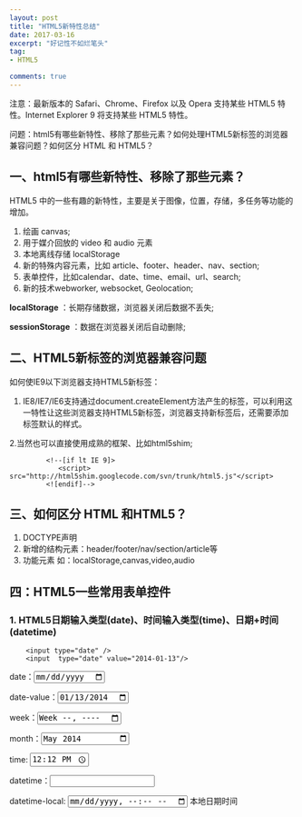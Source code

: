 ```yaml
---
layout: post
title: "HTML5新特性总结"
date: 2017-03-16
excerpt: "好记性不如烂笔头"
tag:
- HTML5

comments: true
---
```

注意：最新版本的 Safari、Chrome、Firefox 以及 Opera 支持某些 HTML5 特性。Internet Explorer 9 将支持某些 HTML5 特性。


问题：html5有哪些新特性、移除了那些元素？如何处理HTML5新标签的浏览器兼容问题？如何区分 HTML 和
HTML5？

## 一、html5有哪些新特性、移除了那些元素？

HTML5 中的一些有趣的新特性，主要是关于图像，位置，存储，多任务等功能的增加。

1. 绘画 canvas;
2. 用于媒介回放的 video 和 audio 元素
3. 本地离线存储 localStorage
4. 新的特殊内容元素，比如 article、footer、header、nav、section;
5. 表单控件，比如calendar、date、time、email、url、search;
6. 新的技术webworker, websocket, Geolocation;


**localStorage** ：长期存储数据，浏览器关闭后数据不丢失;

**sessionStorage** ：数据在浏览器关闭后自动删除;

## 二、HTML5新标签的浏览器兼容问题

如何使IE9以下浏览器支持HTML5新标签：

1. IE8/IE7/IE6支持通过document.createElement方法产生的标签，可以利用这一特性让这些浏览器支持HTML5新标签，浏览器支持新标签后，还需要添加标签默认的样式。


2.当然也可以直接使用成熟的框架、比如html5shim;
	
			 <!--[if lt IE 9]>
				<script> src="http://html5shim.googlecode.com/svn/trunk/html5.js"</script>
			 <![endif]-->


## 三、如何区分 HTML 和HTML5？
1. DOCTYPE声明
2. 新增的结构元素：header/footer/nav/section/article等
3. 功能元素 如：localStorage,canvas,video,audio


## 四：HTML5一些常用表单控件

### 1. HTML5日期输入类型(date)、时间输入类型(time)、日期+时间(datetime)
		<input type="date" />
		<input  type="date" value="2014-01-13"/>
	
		

date：<input  type="date"/>

date-value：<input  type="date" value="2014-01-13"/>

week：<input  type="week"/>

month：<input type="month" value="2014-05"/>	

time: <input type="time" value = "12:12"/>

datetime：<input id = "datetime" type="datetime"/>

datetime-local: <input id = "datetimelocal" type="datetime-local"/>
本地日期时间

